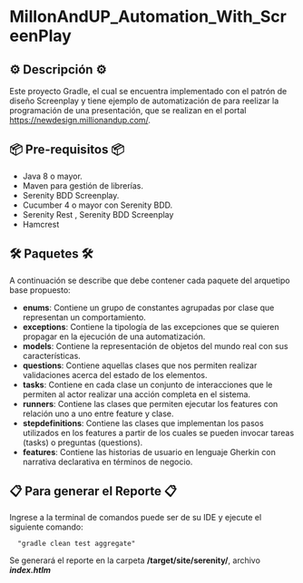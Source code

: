 # MillonAndUP_Automation_With_ScreenPlay

## ⚙️ Descripción ⚙️

Este proyecto Gradle, el cual se encuentra implementado con el patrón de diseño Screenplay y tiene ejemplo de automatización de para reelizar la programación de una presentación, que se realizan en el portal https://newdesign.millionandup.com/.

## 📦 Pre-requisitos 📦


* Java 8 o mayor.
* Maven para gestión de librerías.
* Serenity BDD Screenplay.
* Cucumber 4 o mayor con Serenity BDD.
* Serenity Rest , Serenity BDD Screenplay
* Hamcrest

## 🛠️ Paquetes 🛠️

A continuación se describe que debe contener cada paquete del arquetipo base propuesto:

* **enums**: Contiene un grupo de constantes agrupadas por clase que representan un comportamiento.
* **exceptions**: Contiene la tipología de las excepciones que se quieren propagar en la ejecución de una automatización.
* **models**: Contiene la representación de objetos del mundo real con sus características.
* **questions**: Contiene aquellas clases que nos permiten realizar validaciones acerca del estado de los elementos.
* **tasks**: Contiene en cada clase un conjunto de interacciones que le permiten al actor realizar una acción completa en el sistema.
* **runners**: Contiene las clases que permiten ejecutar los features con relación uno a uno entre feature y clase.
* **stepdefinitions**: Contiene las clases que implementan los pasos utilizados en los features a partir de los cuales se pueden invocar tareas (tasks) o preguntas (questions).
* **features**: Contiene las historias de usuario en lenguaje Gherkin con narrativa declarativa en términos de negocio.

## 📋 Para generar el Reporte 📋

Ingrese a la terminal de comandos puede ser de su IDE y ejecute el siguiente comando:

      "gradle clean test aggregate"

Se generará el reporte en la carpeta **/target/site/serenity/**, archivo **_index.htlm_**
